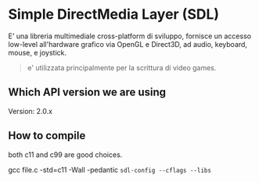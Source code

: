 # Simple DirectMedia Layer (SDL)

E' una libreria multimediale cross-platform di sviluppo, fornisce un accesso
low-level all'hardware grafico via OpenGL e Direct3D, ad audio, keyboard, mouse,
e joystick. 

> e' utilizzata principalmente per la scrittura di video games.

## Which API version we are using

Version: 2.0.x

## How to compile

both c11 and c99 are good choices.

gcc file.c -std=c11 -Wall -pedantic `sdl-config --cflags --libs`
